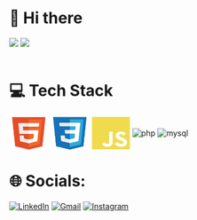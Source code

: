 # 👋 Hi there

<div>
  <a href="https://github.com/Jonathan-Silva05"></a>
  <img height="180em" src="https://github-readme-stats.vercel.app/api?username=Jonathan-Silva05&show_icons=true&theme=tokyonight&include_all_commits=true&count_private=true"/>
  <img height="180em" src="https://github-readme-stats.vercel.app/api/top-langs/?username=Jonathan-Silva05&layout=compact&langs_count=6&theme=tokyonight&exclude_repo=repo1,repo2">
</div> <br>

# 💻 Tech Stack
<div>
  <img align="center" alt="HTML" height="60" width="70" src="https://raw.githubusercontent.com/devicons/devicon/master/icons/html5/html5-original.svg">

  <img align="center" alt="CSS" height="60" width="70" src="https://raw.githubusercontent.com/devicons/devicon/master/icons/css3/css3-original.svg">  

  <img align="center" alt="Js" height="60" width="70" src="https://raw.githubusercontent.com/devicons/devicon/master/icons/javascript/javascript-plain.svg">

  <img align="center" alt="php" height="60" width="70" src="https://cdn.jsdelivr.net/gh/devicons/devicon/icons/php/php-original.svg" />

  <img align="center" alt="mysql" height="60" width="70" src="https://cdn.jsdelivr.net/gh/devicons/devicon/icons/mysql/mysql-original-wordmark.svg" />
</div> 

# 🌐 Socials:

[![LinkedIn](https://img.shields.io/badge/LinkedIn-%230077B5.svg?logo=linkedin&logoColor=white)](https://www.linkedin.com/in/jonathan-silva-510a792a8)
[![Gmail](https://img.shields.io/badge/Gmail-D14836?logo=gmail&logoColor=white)](mailto:jonathanpsilva05@gmail.com)
[![Instagram](https://img.shields.io/badge/Instagram-%23E4405F.svg?logo=Instagram&logoColor=white)](https://www.instagram.com/john_arts_05/)

<!--
**kakacordovil/kakacordovil** is a ✨ _special_ ✨ repository because its `README.md` (this file) appears on your GitHub profile.

Here are some ideas to get you started:

- 🔭 I’m currently working on ...
- 🌱 I’m currently learning ...
- 👯 I’m looking to collaborate on ...
- 🤔 I’m looking for help with ...
- 💬 Ask me about ...
- 📫 How to reach me: ...
- 😄 Pronouns: ...
- ⚡ Fun fact: ...
-->
